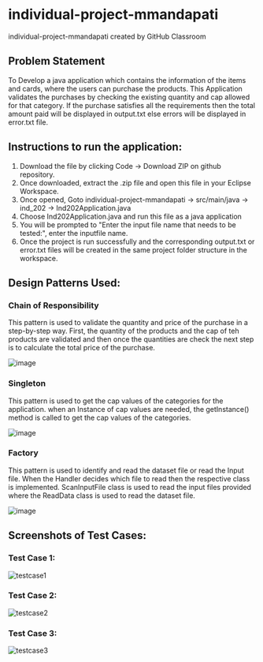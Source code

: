 # individual-project-mmandapati
individual-project-mmandapati created by GitHub Classroom

## Problem Statement
To Develop a java application which contains the information of the items and cards, where the users can purchase the products. This Application validates the purchases by checking the existing quantity and cap allowed for that category.
If the purchase satisfies all the requirements then the total amount paid will be displayed in output.txt else errors will be displayed in error.txt file.

## Instructions to run the application:
1. Download the file by clicking Code -> Download ZIP on github repository.
2. Once downloaded, extract the .zip file and open this file in your Eclipse Workspace.
3. Once opened, Goto individual-project-mmandapati -> src/main/java -> ind_202 -> Ind202Application.java
4. Choose Ind202Application.java and run this file as a java application
5. You will be prompted to "Enter the input file name that needs to be tested:", enter the inputfile name.
6. Once the project is run successfully and the corresponding output.txt or error.txt files will be created in the same project folder structure in the workspace.

## Design Patterns Used:

### Chain of Responsibility

This pattern is used to validate the quantity and price of the purchase in a step-by-step way. First, the quantity of the products and the cap of teh products are validated and then once the quantities are check the next step is to calculate the total price of the purchase.

![image](https://user-images.githubusercontent.com/91310893/144801415-58ea11ef-c877-4e0c-b493-78312e7760ac.png)


### Singleton

This pattern is used to get the cap values of the categories for the application. when an Instance of cap values are needed, the getInstance() method is called to get the cap values of the categories.

![image](https://user-images.githubusercontent.com/91310893/144799710-a2a6e7b9-84f4-429e-9f37-96f0c0ad7311.png)

### Factory

This pattern is used to identify and read the dataset file or read the Input file. When the Handler decides which file to read then the respective class is implemented.
ScanInputFile class is used to read the input files provided where the ReadData class is used to read the dataset file.

![image](https://user-images.githubusercontent.com/91310893/144802714-3e166f90-0423-40dc-a891-fa918ab8898a.png)


## Screenshots of Test Cases:

### Test Case 1: 

![testcase1](https://user-images.githubusercontent.com/91310893/144797685-4d347cf3-7274-4439-bdd5-9bc9543935a6.PNG)

### Test Case 2:

![testcase2](https://user-images.githubusercontent.com/91310893/144797776-1a2b584f-eef5-498e-aa2e-2580b96dd4b3.PNG)

### Test Case 3:

![testcase3](https://user-images.githubusercontent.com/91310893/144797811-068894ff-faa4-48ce-b233-0e394a0ad1f7.PNG)
